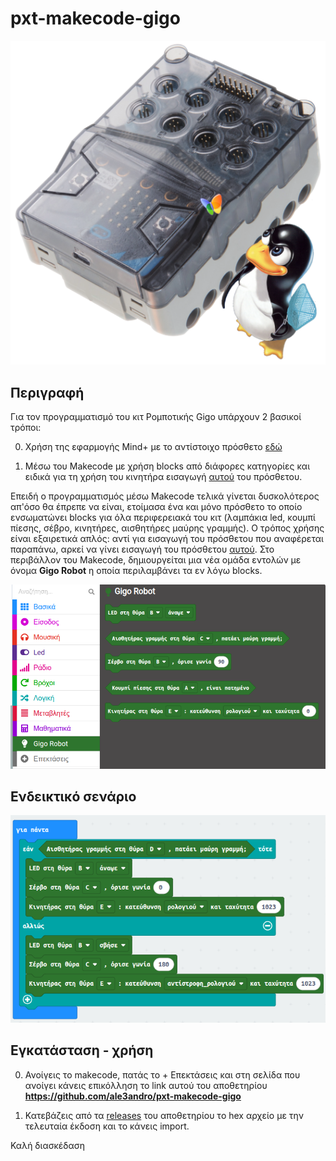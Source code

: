 # pxt-makecode-gigo

![ale3andro-gigo](icon.png)

## Περιγραφή

Για τον προγραμματισμό του κιτ Ρομποτικής Gigo υπάρχουν 2 βασικοί τρόποι:

0. Χρήση της εφαρμογής Mind+ με το αντίστοιχο πρόσθετο [εδώ](https://github.com/ale3andro/mindplus_ext_gigorobot)

1. Μέσω του Makecode με χρήση blocks από διάφορες κατηγορίες και ειδικά για τη χρήση του κινητήρα εισαγωγή [αυτού](https://github.com/gigotoys/gigo-block) του πρόσθετου.

Επειδή ο προγραμματισμός μέσω Makecode τελικά γίνεται δυσκολότερος απ'όσο θα έπρεπε να είναι, ετοίμασα ένα και μόνο πρόσθετο το οποίο ενσωματώνει blocks για όλα περιφερειακά του κιτ (λαμπάκια led, κουμπί πίεσης, σέβρο, κινητήρες, αισθητήρες μαύρης γραμμής). Ο τρόπος χρήσης είναι εξαιρετικά απλός: αντί για εισαγωγή του πρόσθετου που αναφέρεται παραπάνω, αρκεί να γίνει εισαγωγή του πρόσθετου [αυτού](https://github.com/ale3andro/pxt-makecode-gigo). Στο περιβάλλον του Makecode, δημιουργείται μια νέα ομάδα εντολών με όνομα **Gigo Robot** η οποία περιλαμβάνει τα εν λόγω blocks.

![gigorobots blocks](images/makecode-gigorobot-blocks.png)

## Ενδεικτικό σενάριο

![gigorobots blocks scenario](images/random-scenario.png)

## Εγκατάσταση - χρήση

0. Ανοίγεις το makecode, πατάς το + Επεκτάσεις και στη σελίδα που ανοίγει κάνεις επικόλληση το link αυτού του αποθετηρίου **https://github.com/ale3andro/pxt-makecode-gigo**

1. Κατεβάζεις από τα [releases](https://github.com/ale3andro/pxt-makecode-gigo/releases) του αποθετηρίου τo hex αρχείο με την τελευταία έκδοση και το κάνεις import.


Καλή διασκέδαση
